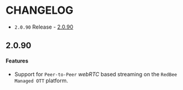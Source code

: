 # CHANGELOG

* `2.0.90` Release - [2.0.90](#2090)

## 2.0.90

#### Features
* Support for `Peer-to-Peer` *webRTC* based streaming on the `RedBee Managed OTT` platform.
